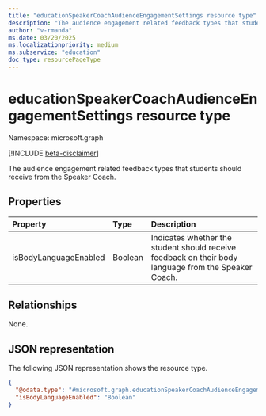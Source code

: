 ```yaml
---
title: "educationSpeakerCoachAudienceEngagementSettings resource type"
description: "The audience engagement related feedback types that students should receive from the Speaker Coach."
author: "v-rmanda"
ms.date: 03/20/2025
ms.localizationpriority: medium
ms.subservice: "education"
doc_type: resourcePageType
---
```


# educationSpeakerCoachAudienceEngagementSettings resource type

Namespace: microsoft.graph

[!INCLUDE [beta-disclaimer](../../includes/beta-disclaimer.md)]

The audience engagement related feedback types that students should receive from the Speaker Coach.


## Properties
|Property|Type|Description|
|:---|:---|:---|
|isBodyLanguageEnabled|Boolean|Indicates whether the student should receive feedback on their body language from the Speaker Coach.|

## Relationships
None.

## JSON representation
The following JSON representation shows the resource type.
<!-- {
  "blockType": "resource",
  "@odata.type": "microsoft.graph.educationSpeakerCoachAudienceEngagementSettings"
}
-->
``` json
{
  "@odata.type": "#microsoft.graph.educationSpeakerCoachAudienceEngagementSettings",
  "isBodyLanguageEnabled": "Boolean"
}
```

